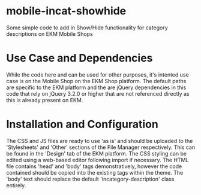 # mobile-incat-showhide
Some simple code to add in Show/Hide functionality for category descriptions on EKM Mobile Shops
# Use Case and Dependencies
While the code here and can be used for other purposes, it's intented use case is on the Mobile Shop on the EKM Shop platform. The default paths are specific to the EKM platform and the are jQuery dependencies in this code that rely on jQuery 3.2.0 or higher that are not referenced directly as this is already present on EKM. 
# Installation and Configuration
The CSS and JS files are ready to use 'as is' and should be uploaded to the 'Stylesheets' and 'Other' sections of the File Manager respectively. This can be found in the 'Design' tab of the EKM platform. The CSS styling can be edited using a web-based editor following import if necessary. The HTML file contains 'head' and 'body' tags demonstratively, however the code contained should be copied into the existing tags within the theme. The 'body' text should replace the default 'incategory-description' class entirely.  
